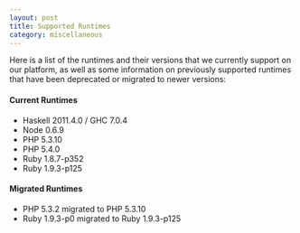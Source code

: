 ```yaml
---
layout: post
title: Supported Runtimes
category: miscellaneous
---
```


Here is a list of the runtimes and their versions that we currently
support on our platform, as well as some information on previously
supported runtimes that have been deprecated or migrated to newer
versions:

#### Current Runtimes

* Haskell 2011.4.0 / GHC 7.0.4
* Node 0.6.9
* PHP 5.3.10
* PHP 5.4.0
* Ruby 1.8.7-p352
* Ruby 1.9.3-p125

#### Migrated Runtimes

* PHP 5.3.2 migrated to PHP 5.3.10
* Ruby 1.9.3-p0 migrated to Ruby 1.9.3-p125
